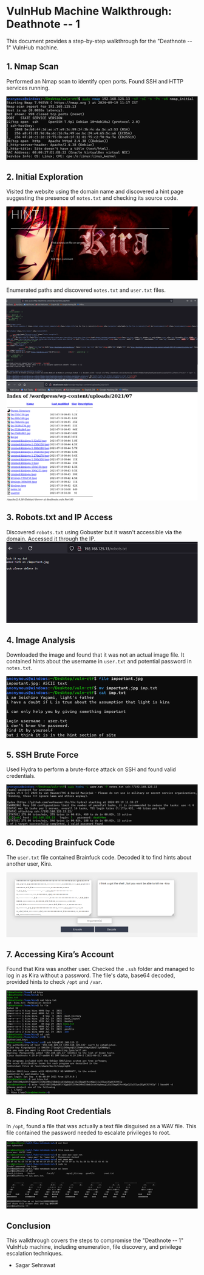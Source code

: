 # VulnHub Machine Walkthrough: Deathnote -- 1

This document provides a step-by-step walkthrough for the "Deathnote -- 1" VulnHub machine.

## 1. Nmap Scan

Performed an Nmap scan to identify open ports. Found SSH and HTTP services running.

![img1](https://github.com/sagar-sehrawat/VulnHub-Machine-Solutions/blob/main/Death%20Note%20--%201/img/img1.png)

## 2. Initial Exploration

Visited the website using the domain name and discovered a hint page suggesting the presence of `notes.txt` and checking its source code.

![img2](https://github.com/sagar-sehrawat/VulnHub-Machine-Solutions/blob/main/Death%20Note%20--%201/img/img2.png)

Enumerated paths and discovered `notes.txt` and `user.txt` files.

![img3](https://github.com/sagar-sehrawat/VulnHub-Machine-Solutions/blob/main/Death%20Note%20--%201/img/img3.png)
![img4](https://github.com/sagar-sehrawat/VulnHub-Machine-Solutions/blob/main/Death%20Note%20--%201/img/img4.png)

## 3. Robots.txt and IP Access

Discovered `robots.txt` using Gobuster but it wasn't accessible via the domain. Accessed it through the IP.
![img5](https://github.com/sagar-sehrawat/VulnHub-Machine-Solutions/blob/main/Death%20Note%20--%201/img/img5.png)

## 4. Image Analysis

Downloaded the image and found that it was not an actual image file. It contained hints about the username in `user.txt` and potential password in `notes.txt`.

![img6](https://github.com/sagar-sehrawat/VulnHub-Machine-Solutions/blob/main/Death%20Note%20--%201/img/img6.png)

## 5. SSH Brute Force

Used Hydra to perform a brute-force attack on SSH and found valid credentials.

![img7](https://github.com/sagar-sehrawat/VulnHub-Machine-Solutions/blob/main/Death%20Note%20--%201/img/img7.png)

## 6. Decoding Brainfuck Code

The `user.txt` file contained Brainfuck code. Decoded it to find hints about another user, Kira.

![img8](https://github.com/sagar-sehrawat/VulnHub-Machine-Solutions/blob/main/Death%20Note%20--%201/img/img8.png)

## 7. Accessing Kira’s Account

Found that Kira was another user. Checked the `.ssh` folder and managed to log in as Kira without a password. The file's data, base64 decoded, provided hints to check `/opt` and `/var`.

![img9](https://github.com/sagar-sehrawat/VulnHub-Machine-Solutions/blob/main/Death%20Note%20--%201/img/img9.png)

## 8. Finding Root Credentials

In `/opt`, found a file that was actually a text file disguised as a WAV file. This file contained the password needed to escalate privileges to root.

![img10](https://github.com/sagar-sehrawat/VulnHub-Machine-Solutions/blob/main/Death%20Note%20--%201/img/img10.png)

## Conclusion

This walkthrough covers the steps to compromise the "Deathnote -- 1" VulnHub machine, including enumeration, file discovery, and privilege escalation techniques.

- Sagar Sehrawat


